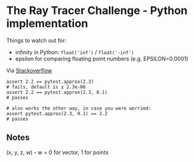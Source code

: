 # The Ray Tracer Challenge - Python implementation

Things to watch out for:

* infinity in Python: `float('inf')` / `float('-inf')`
* epsilon for comparing floating point numbers (e.g. EPSILON=0.0001)

Via [Stackoverflow](https://stackoverflow.com/questions/8560131/pytest-assert-almost-equal)
```
assert 2.2 == pytest.approx(2.3)
# fails, default is ± 2.3e-06
assert 2.2 == pytest.approx(2.3, 0.1)
# passes

# also works the other way, in case you were worried:
assert pytest.approx(2.3, 0.1) == 2.2
# passes
```

## Notes

(x, y, z, w) - w = 0 for vector, 1 for points
